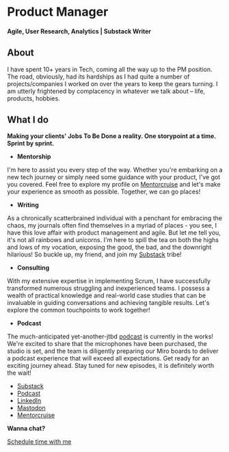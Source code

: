 # Product Manager

####  Agile, User Research, Analytics | Substack Writer

## About
I have spent 10+ years in Tech, coming all the way up to the PM position. The road, obviously, had its hardships as I had quite a number of projects/companies I worked on over the years to keep the gears turning.
I am utterly frightened by complacency in whatever we talk about – life, products, hobbies.

## What I do

**Making your clients' Jobs To Be Done a reality. One storypoint at a time. Sprint by sprint.**

- **Mentorship**

I'm here to assist you every step of the way. Whether you're embarking on a new tech journey or simply need some guidance with your product, I've got you covered. Feel free to explore my profile on [Mentorcruise](https://mentorcruise.com/mentor/geneishchuk/) and let's make your experience as smooth as possible. Together, we can go places!

- **Writing**

As a chronically scatterbrained individual with a penchant for embracing the chaos, my journals often find themselves in a myriad of places - you see, I have this love affair with product management and agile. 
But let me tell you, it's not all rainbows and unicorns. I'm here to spill the tea on both the highs and lows of my vocation, exposing the good, the bad, and the downright hilarious! So buckle up, my friend, and join my [Substack](https://productzine.substack.com/) tribe!

- **Consulting**

With my extensive expertise in implementing Scrum, I have successfully transformed numerous struggling and inexperienced teams. I possess a wealth of practical knowledge and real-world case studies that can be invaluable in guiding conversations and achieving tangible results. Let's explore the common touchpoints to work together!

- **Podcast**

The much-anticipated yet-another-jtbd [podcast](https://open.spotify.com/show/0Jwm6OLVs2I3YOCbtwibZ8?si=c27323ad95054e10) is currently in the works! We're excited to share that the microphones have been purchased, the studio is set, and the team is diligently preparing our Miro boards to deliver a podcast experience that will exceed all expectations.
Get ready for an exciting journey ahead. Stay tuned for new episodes, it is definitely worth the wait!


- [Substack](https://productzine.substack.com/)
- [Podcast](https://open.spotify.com/show/0Jwm6OLVs2I3YOCbtwibZ8?si=c27323ad95054e10)
- [LinkedIn](https://www.linkedin.com/in/geneishchuk/)
- [Mastodon](https://mastodon.social/@gene_ishchuk)
- [Mentorcruise](https://mentorcruise.com/mentor/geneishchuk/)

**Wanna chat?**
<!-- Calendly link widget begin -->
<link href="https://assets.calendly.com/assets/external/widget.css" rel="stylesheet">
<script src="https://assets.calendly.com/assets/external/widget.js" type="text/javascript" async></script>
<a href="" onclick="Calendly.initPopupWidget({url: 'https://calendly.com/ievgen_ishchuk/30min?hide_gdpr_banner=1'});return false;">Schedule time with me</a>
<!-- Calendly link widget end -->


<div style="display:none"><a rel="me" href="https://mastodon.social/@gene_ishchuk">Mastodon</a></div>